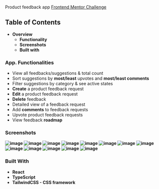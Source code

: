 Product feedback app [Frontend Mentor Challenge](https://www.frontendmentor.io/challenges/product-feedback-app-wbvUYqjR6)
## Table of Contents
* <strong>Overview</strong>
    * <strong>Functionality</strong>
    * <strong>Screenshots</strong>
    * <strong>Built with</strong>
### App. Functionalities
* View all feedbacks/suggestions & total count
* Sort suggestions by <strong>most/least</strong> upvotes and <strong>most/least comments</strong>
* <storng>Filter</strong> suggestions by category & see active states
* <strong>Create</strong> a product feedback request
* <strong>Edit</strong> a product feedback request
* <strong>Delete</strong> feedback
* Detailed view of a feedback request
* Add <strong>comments</strong> to feedback requests
* Upvote product feedback requests
* View feedback <strong>roadmap<strong>
### Screenshots
![image](https://user-images.githubusercontent.com/89903354/199595822-b5044d31-1738-42c0-af31-a77633a16d06.png)
![image](https://user-images.githubusercontent.com/89903354/199595930-142960a1-c651-4c6f-9a85-456821cdcb57.png)
![image](https://user-images.githubusercontent.com/89903354/199596123-9042ff19-a60b-4910-97ac-a98e4a6a0f0d.png)
![image](https://user-images.githubusercontent.com/89903354/199596195-a0ccdba3-e254-49a8-a554-01946c041770.png)
![image](https://user-images.githubusercontent.com/89903354/199596272-f43016bc-7d14-4657-b5c0-cd2ba120eca6.png)
![image](https://user-images.githubusercontent.com/89903354/199596510-e26d7eca-4019-4a20-b675-87d3e3c7f24a.png)
![image](https://user-images.githubusercontent.com/89903354/199598355-88d2d4d8-2f7e-4748-9eee-48dc4fcf96ab.png)
![image](https://user-images.githubusercontent.com/89903354/199596862-cdcb15d7-07c9-4504-92c3-2f91c7c2a12d.png)
![image](https://user-images.githubusercontent.com/89903354/199597105-6e39ed8e-ce00-4639-9dc7-a93a52435daf.png)
![image](https://user-images.githubusercontent.com/89903354/199597611-1f7d3813-226b-4955-84ef-7a7df1028fca.png)
![image](https://user-images.githubusercontent.com/89903354/199598022-a3e672bc-2abc-4e55-8473-44d381175a8f.png)
![image](https://user-images.githubusercontent.com/89903354/199598706-e56cd218-6e1c-4dcb-afbc-1082c935c7d0.png)
![image](https://user-images.githubusercontent.com/89903354/199598933-0c34190d-4bb9-4138-a7e0-2e8c9303cd08.png)
### Built With
* <strong>React</strong>
* <strong>TypeScript</strong>
* <strong>TailwindCSS - CSS framework</strong>


